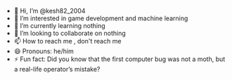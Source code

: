 - 👋 Hi, I’m @kesh82_2004
- 👀 I’m interested in game development and machine learning 
- 🌱 I’m currently learning nothing
- 💞️ I’m looking to collaborate on nothing
- 📫 How to reach me , don't reach me 
- 😄 Pronouns: he/him
- ⚡ Fun fact: Did you know that the first computer bug was not a moth, but a real-life operator’s mistake?

<!---
kesh82/kesh82 is a ✨ special ✨ repository because its `README.md` (this file) appears on your GitHub profile.
You can click the Preview link to take a look at your changes.
--->
